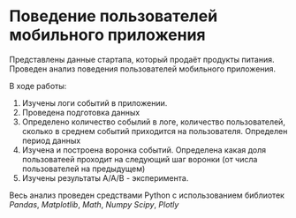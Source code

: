 # Поведение пользователей мобильного приложения

Представлены данные стартапа, который продаёт продукты питания. Проведен анализ поведения пользователей мобильного приложения.   

В ходе работы:  
1. Изучены логи событий в приложении.
2. Проведена подготовка данных
3. Определено количество собылий в логе, количество пользователей, сколько в среднем событий приходится на пользователя. Определен период данных  
4. Изучена и построена воронка событий. Определена какая доля пользоватеей проходит на следующий шаг воронки (от числа пользователей на предыдущем)
5. Изучены результаты A/A/B - эксперимента.  

Весь анализ проведен средствами Python с использованием библиотек *Pandas*, *Matplotlib*, *Math*, *Numpy* *Scipy*, *Plotly*
